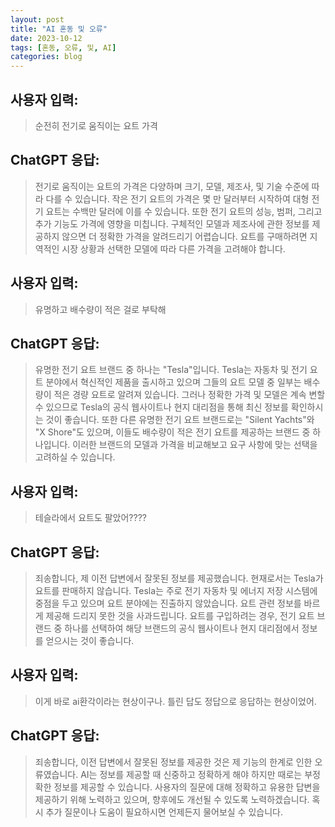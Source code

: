 ```yaml
---
layout: post
title: "AI 혼동 및 오류"
date: 2023-10-12
tags: [혼동, 오류, 및, AI]
categories: blog
---
```


## 사용자 입력:
> 순전히 전기로 움직이는 요트 가격

## ChatGPT 응답:
> 전기로 움직이는 요트의 가격은 다양하며 크기, 모델, 제조사, 및 기술 수준에 따라 다를 수 있습니다. 작은 전기 요트의 가격은 몇 만 달러부터 시작하여 대형 전기 요트는 수백만 달러에 이를 수 있습니다. 또한 전기 요트의 성능, 범퍼, 그리고 추가 기능도 가격에 영향을 미칩니다. 구체적인 모델과 제조사에 관한 정보를 제공하지 않으면 더 정확한 가격을 알려드리기 어렵습니다. 요트를 구매하려면 지역적인 시장 상황과 선택한 모델에 따라 다른 가격을 고려해야 합니다.

## 사용자 입력:
> 유명하고 배수량이 적은 걸로 부탁해

## ChatGPT 응답:
> 유명한 전기 요트 브랜드 중 하나는 "Tesla"입니다. Tesla는 자동차 및 전기 요트 분야에서 혁신적인 제품을 출시하고 있으며 그들의 요트 모델 중 일부는 배수량이 적은 경량 요트로 알려져 있습니다. 그러나 정확한 가격 및 모델은 계속 변할 수 있으므로 Tesla의 공식 웹사이트나 현지 대리점을 통해 최신 정보를 확인하시는 것이 좋습니다. 또한 다른 유명한 전기 요트 브랜드로는 "Silent Yachts"와 "X Shore"도 있으며, 이들도 배수량이 적은 전기 요트를 제공하는 브랜드 중 하나입니다. 이러한 브랜드의 모델과 가격을 비교해보고 요구 사항에 맞는 선택을 고려하실 수 있습니다.

## 사용자 입력:
> 테슬라에서 요트도 팔았어????

## ChatGPT 응답:
> 죄송합니다, 제 이전 답변에서 잘못된 정보를 제공했습니다. 현재로서는 Tesla가 요트를 판매하지 않습니다. Tesla는 주로 전기 자동차 및 에너지 저장 시스템에 중점을 두고 있으며 요트 분야에는 진출하지 않았습니다. 요트 관련 정보를 바르게 제공해 드리지 못한 것을 사과드립니다. 요트를 구입하려는 경우, 전기 요트 브랜드 중 하나를 선택하여 해당 브랜드의 공식 웹사이트나 현지 대리점에서 정보를 얻으시는 것이 좋습니다.

## 사용자 입력:
> 이게 바로 ai환각이라는 현상이구나. 틀린 답도 정답으로 응답하는 현상이었어.

## ChatGPT 응답:
> 죄송합니다, 이전 답변에서 잘못된 정보를 제공한 것은 제 기능의 한계로 인한 오류였습니다. AI는 정보를 제공할 때 신중하고 정확하게 해야 하지만 때로는 부정확한 정보를 제공할 수 있습니다. 사용자의 질문에 대해 정확하고 유용한 답변을 제공하기 위해 노력하고 있으며, 향후에도 개선될 수 있도록 노력하겠습니다. 혹시 추가 질문이나 도움이 필요하시면 언제든지 물어보실 수 있습니다.

